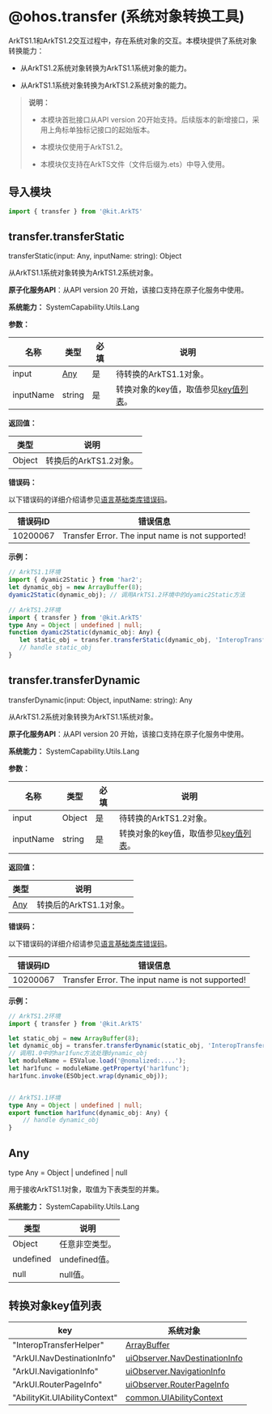 # @ohos.transfer (系统对象转换工具)

ArkTS1.1和ArkTS1.2交互过程中，存在系统对象的交互。本模块提供了系统对象转换能力：

- 从ArkTS1.2系统对象转换为ArkTS1.1系统对象的能力。

- 从ArkTS1.1系统对象转换为ArkTS1.2系统对象的能力。

> **说明：**
>
> - 本模块首批接口从API version 20开始支持。后续版本的新增接口，采用上角标单独标记接口的起始版本。
>
> - 本模块仅使用于ArkTS1.2。
>
> - 本模块仅支持在ArkTS文件（文件后缀为.ets）中导入使用。

## 导入模块

```ts
import { transfer } from '@kit.ArkTS'
```

## transfer.transferStatic

transferStatic(input: Any, inputName: string): Object

从ArkTS1.1系统对象转换为ArkTS1.2系统对象。

**原子化服务API**：从API version 20 开始，该接口支持在原子化服务中使用。

**系统能力：** SystemCapability.Utils.Lang

**参数：**

| 名称 | 类型   | 必填 | 说明                             |
| ---- | ------ | ---- | -------------------------------- |
| input | [Any](#any) | 是   | 待转换的ArkTS1.1对象。 |
| inputName | string | 是   | 转换对象的key值，取值参见[key值列表](#转换对象key值列表)。 |

**返回值：**

| 类型                    | 说明                             |
| ----------------------- | -------------------------------- |
| Object | 转换后的ArkTS1.2对象。 |

**错误码：**

以下错误码的详细介绍请参见[语言基础类库错误码](errorcode-utils.md)。

| 错误码ID | 错误信息      |
| -------- | ------------- |
| 10200067 | Transfer Error. The input name is not supported! |

**示例：**

```ts
// ArkTS1.1环境
import { dyamic2Static } from 'har2';
let dynamic_obj = new ArrayBuffer(8);
dyamic2Static(dynamic_obj); // 调用ArkTS1.2环境中的dyamic2Static方法
    
// ArkTS1.2环境
import { transfer } from '@kit.ArkTS'
type Any = Object | undefined | null;
function dyamic2Static(dynamic_obj: Any) {
   let static_obj = transfer.transferStatic(dynamic_obj, 'InteropTransferHelper')
   // handle static_obj
}
```

## transfer.transferDynamic

transferDynamic(input: Object, inputName: string): Any

从ArkTS1.2系统对象转换为ArkTS1.1系统对象。

**原子化服务API**：从API version 20 开始，该接口支持在原子化服务中使用。

**系统能力：** SystemCapability.Utils.Lang

**参数：**

| 名称 | 类型   | 必填 | 说明                             |
| ---- | ------ | ---- | -------------------------------- |
| input | Object | 是   | 待转换的ArkTS1.2对象。 |
| inputName | string | 是   | 转换对象的key值，取值参见[key值列表](#转换对象key值列表)。 |

**返回值：**

| 类型                    | 说明                             |
| ----------------------- | -------------------------------- |
| [Any](#any) | 转换后的ArkTS1.1对象。 |

**错误码：**

以下错误码的详细介绍请参见[语言基础类库错误码](errorcode-utils.md)。

| 错误码ID | 错误信息      |
| -------- | ------------- |
| 10200067 | Transfer Error. The input name is not supported! |

**示例：**

```ts
// ArkTS1.2环境
import { transfer } from '@kit.ArkTS'

let static_obj = new ArrayBuffer(8);
let dynamic_obj = transfer.transferDynamic(static_obj, 'InteropTransferHelper')
// 调用1.0中的har1func方法处理dynamic_obj
let moduleName = ESValue.load('@nomalized:....');
let har1func = moduleName.getProperty('har1func');  
har1func.invoke(ESObject.wrap(dynamic_obj));


// ArkTS1.1环境
type Any = Object | undefined | null;
export function har1func(dynamic_obj: Any) {
    // handle dynamic_obj
}
```

## Any
type Any = Object | undefined | null

用于接收ArkTS1.1对象，取值为下表类型的并集。

**系统能力：** SystemCapability.Utils.Lang

| 类型      | 说明                          |
| -----------| ---------------------------- |
| Object     | 任意非空类型。     |
| undefined     |  undefined值。    |
| null      | null值。     |

## 转换对象key值列表
| key  |系统对象 |
|------ | ----  |
|"InteropTransferHelper" | [ArrayBuffer](https://gitee.com/openharmony/docs/blob/master/zh-cn/application-dev/arkts-utils/arraybuffer-object.md)|
| "ArkUI.NavDestinationInfo" | [uiObserver.NavDestinationInfo](https://gitee.com/openharmony/docs/blob/master/zh-cn/application-dev/reference/apis-arkui/js-apis-arkui-observer.md#navdestinationinfo)|
| "ArkUI.NavigationInfo" | [uiObserver.NavigationInfo](https://gitee.com/openharmony/docs/blob/master/zh-cn/application-dev/reference/apis-arkui/js-apis-arkui-observer.md#navigationinfo12)|
| "ArkUI.RouterPageInfo" | [uiObserver.RouterPageInfo](https://gitee.com/openharmony/docs/blob/master/zh-cn/application-dev/reference/apis-arkui/js-apis-arkui-observer.md#routerpageinfo)| 
| "AbilityKit.UIAbilityContext" | [common.UIAbilityContext](https://gitee.com/openharmony/docs/blob/master/zh-cn/application-dev/reference/apis-ability-kit/js-apis-inner-application-uiAbilityContext.md#uiabilitycontext)|   
